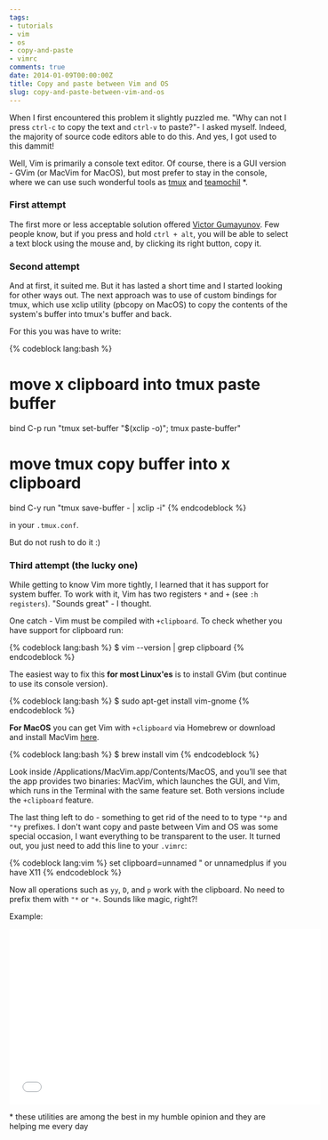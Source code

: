 ```yaml
---
tags:
- tutorials
- vim
- os
- copy-and-paste
- vimrc
comments: true
date: 2014-01-09T00:00:00Z
title: Copy and paste between Vim and OS
slug: copy-and-paste-between-vim-and-os
---
```


When I first encountered this problem it slightly
puzzled me. "Why can not I press `ctrl-c` to copy the text and
`ctrl-v` to paste?"- I asked myself. Indeed, the majority of source code editors
able to do this. And yes, I got used to this dammit!

<!--more-->

Well, Vim is primarily a console text editor. Of course, there is a GUI version - GVim (or MacVim for MacOS), but most prefer to stay in the console, where we can use such wonderful tools as [tmux](http://en.wikipedia.org/wiki/Tmux) and [teamochil](https://github.com/remiprev/teamocil) \*.

### First attempt

The first more or less acceptable solution offered [Victor Gumayunov](https://twitter.com/gumayunov). Few people know, but if you press and hold `ctrl + alt`, you will be able to select a text block using the mouse and, by clicking its right button, copy it.

### Second attempt

And at first, it suited me. But it has lasted a short time and I started
looking for other ways out. The next approach was to use of custom bindings for tmux, which use xclip utility (pbcopy on MacOS) to copy the contents of the system's buffer into tmux's buffer and back.

For this you was have to write:

{% codeblock lang:bash %}
# move x clipboard into tmux paste buffer
bind C-p run "tmux set-buffer \"$(xclip -o)\"; tmux paste-buffer"
# move tmux copy buffer into x clipboard
bind C-y run "tmux save-buffer - | xclip -i"
{% endcodeblock %}

in your `.tmux.conf`.

But do not rush to do it :)

### Third attempt (the lucky one)

While getting to know Vim more tightly, I learned that it has support
for system buffer. To work with it, Vim has two registers `*` and `+`
(see `:h registers`). "Sounds great" - I thought.

One catch - Vim must be compiled with `+clipboard`. To check whether you have support for clipboard run:

{% codeblock lang:bash %}
$ vim --version | grep clipboard
{% endcodeblock %}

The easiest way to fix this **for most Linux'es** is to install GVim (but continue to use its console version).

{% codeblock lang:bash %}
$ sudo apt-get install vim-gnome
{% endcodeblock %}

**For MacOS** you can get Vim with `+clipboard` via Homebrew or download and install MacVim [here](http://code.google.com/p/macvim/downloads/list).

{% codeblock lang:bash %}
$ brew install vim
{% endcodeblock %}

Look inside /Applications/MacVim.app/Contents/MacOS, and you’ll see that the app provides two binaries: MacVim, which launches the GUI, and Vim, which runs in the Terminal with the same feature set. Both versions include the `+clipboard` feature.

The last thing left to do - something to get rid of the need to
to type `"*p` and `"*y` prefixes. I don't want copy and paste between Vim and OS was some special occasion, I want everything to be transparent to the user. It turned out, you just need to add this line to your `.vimrc`:

{% codeblock lang:vim %}
set clipboard=unnamed " or unnamedplus if you have X11
{% endcodeblock %}

Now all operations such as `yy`, `D`, and `p` work with the clipboard. No need to prefix them with `"*` or `"+`. Sounds like magic, right?!

Example:

<iframe width="560" height="315" src="//www.youtube.com/embed/x19YZF4YfLs" frameborder="0" allowfullscreen="true">       </iframe>

\* these utilities are among the best in my humble opinion and they are helping me every day
